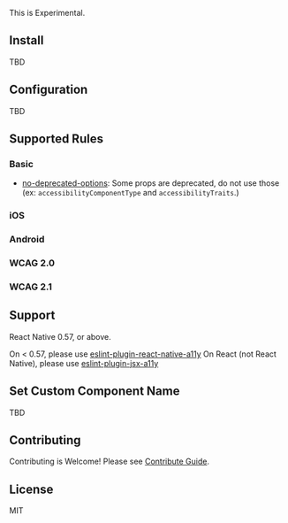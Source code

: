 This is Experimental.

## Install

TBD

## Configuration

TBD

## Supported Rules

### Basic

- [no-deprecated-options](): Some props are deprecated, do not use those (ex: `accessibilityComponentType` and `accessibilityTraits`.)

### iOS

### Android

### WCAG 2.0

### WCAG 2.1

## Support

React Native 0.57, or above.

On < 0.57, please use [eslint-plugin-react-native-a11y](https://github.com/FormidableLabs/eslint-plugin-react-native-a11y)
On React (not React Native), please use [eslint-plugin-jsx-a11y](https://github.com/jsx-eslint/eslint-plugin-jsx-a11y)

## Set Custom Component Name

TBD

## Contributing

Contributing is Welcome!
Please see [Contribute Guide](CONTRIBUTING.md).

## License

MIT
